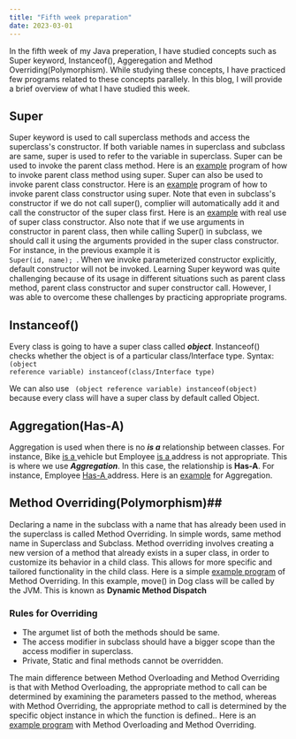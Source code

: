 ```yaml
---
title: "Fifth week preparation"
date: 2023-03-01
---
```


In the fifth week of my Java preperation, I have studied concepts such as Super keyword, Instanceof(), Aggeregation and Method Overriding(Polymorphism). While studying these concepts, I have practiced few programs related to these concepts parallely. In this blog, I will provide a brief overview of what I have studied this week.

## Super ##
  
  Super keyword is used to call superclass methods and access the superclass's constructor. If both variable names in superclass and subclass are same, super is used to refer to the variable in superclass. Super can be used to invoke the parent class method. Here is an [example](https://github.com/jaswanthkasani/LearningBlog/blob/main/program/Super_method.java) program of how to invoke parent class method using super. Super can also be used to invoke parent class constructor. Here is an [example](https://github.com/jaswanthkasani/LearningBlog/blob/main/program/super_constructor.java) program of how to invoke parent class constructor using super. Note that even in subclass's constructor if we do not call super(), complier will automatically add it and call the constructor of the super class first. Here is an [example](https://github.com/jaswanthkasani/LearningBlog/blob/main/program/Super_program.java) with real use of super class constructor. Also note that if we use arguments in constructor in parent class, then while calling Super() in subclass, we should call it using the arguments provided in the super class constructor. For instance, in the previous example it is <code> Super(id, name); </code>. When we invoke parameterized constructor explicitly, default constructor will not be invoked. Learning Super keyword was quite challenging because of its usage in different situations such as parent class method, parent class constructor and super constructor call. However, I was able to overcome these challenges by practicing appropriate programs.

## Instanceof() ##
 
  Every class is going to have a super class called ***object***. Instanceof() checks whether the object is of a particular class/Interface type. 
 Syntax:
  <code>
  (object reference variable) instanceof(class/Interface type)
  </code>
  
  We can also use <code> (object reference variable) instanceof(object) </code> because every class will have a super class by default called Object.
  
  
 ## Aggregation(Has-A) ##
 
 Aggregation is used when there is no  ***is a*** relationship between classes. For instance, Bike <ins> is a </ins> vehicle but Employee <ins> is a </ins> address is not appropriate. This is where we use ***Aggregation***. In this case, the relationship is **Has-A**. For instance, Employee <ins> Has-A </ins> address. Here is an [example](https://github.com/jaswanthkasani/LearningBlog/blob/main/program/Aggregation.java) for Aggregation.
 
## Method Overriding(Polymorphism)##

Declaring a name in the subclass with a name that has already been used in the superclass is called Method Overriding. In simple words, same method name in Superclass and Subclass. Method overriding involves creating a new version of a method that already exists in a super class, in order to customize its behavior in a child class. This allows for more specific and tailored functionality in the child class. Here is a simple [example program](https://github.com/jaswanthkasani/LearningBlog/blob/main/program/MethodOverriding.java) of Method Overriding. In this example, move() in Dog class will be called by the JVM. This is known as **Dynamic Method Dispatch**

### Rules for Overriding ###
 
* The argumet list of both the methods should be same.
* The access modifier in subclass should have a bigger scope than the access modifier in superclass.
* Private, Static and final methods cannot be overridden.

The main difference between Method Overloading and Method Overriding is that with Method Overloading, the appropriate method to call can be determined by examining the parameters passed to the method, whereas with Method Overriding, the appropriate method to call is determined by the specific object instance in which the function is defined.. Here is an [example program](https://github.com/jaswanthkasani/LearningBlog/blob/main/program/OverloadingOverriding.java) with Method Overloading and Method Overriding. 

 
  
  
  
